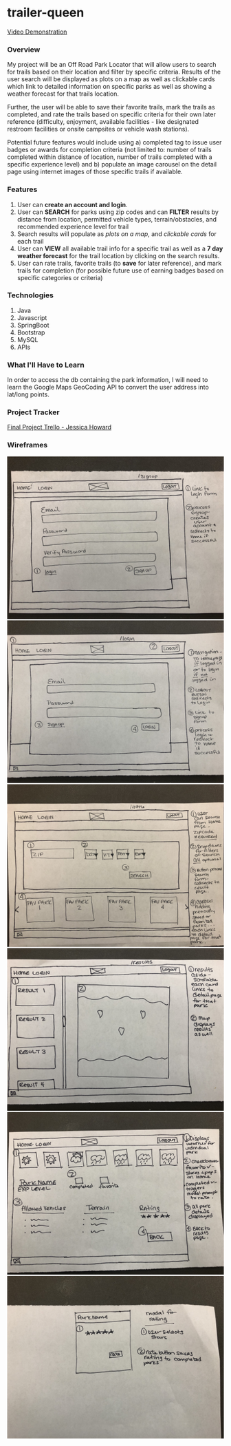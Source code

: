 # trailer-queen

[Video Demonstration](https://drive.google.com/file/d/14JoGhjxHgNnTvYFptlMZwvcM18OEp1MV/view?usp=sharing)

### Overview
My project will be an Off Road Park Locator that will allow users to search for trails based on their location and filter by specific criteria. Results of the user search will be displayed as plots on a map as well as clickable cards which link to detailed information on specific parks as well as showing a weather forecast for that trails location. 

Further, the user will be able to save their favorite trails, mark the trails as completed, and rate the trails based on specific criteria for their own later reference (difficulty, enjoyment, available facilities - like designated restroom facilities or onsite campsites or vehicle wash stations). 

Potential future features would include using a) completed tag to issue user badges or awards for completion criteria (not limited to: number of trails completed within distance of location, number of trails completed with a specific experience level) and b) populate an image carousel on the detail page using internet images of those specific trails if available.
### Features
1. User can **create an account and login**.
2. User can **SEARCH** for parks using zip codes and can **FILTER** results by distance from location, permitted vehicle types, terrain/obstacles, and recommended experience level for trail
3. Search results will populate as *plots on a map*, and *clickable cards* for each trail
4. User can **VIEW** all available trail info for a specific trail as well as a **7 day weather forecast** for the trail location by clicking on the search results.
5. User can rate trails, favorite trails (to **save** for later reference), and mark trails for completion (for possible future use of earning badges based on specific categories or criteria)
### Technologies
1. Java
2. Javascript
3. SpringBoot
4. Bootstrap
5. MySQL
6. APIs
### What I'll Have to Learn
In order to access the db containing the park information, I will need to learn the Google Maps GeoCoding API to convert the user address into lat/long points. 
### Project Tracker
[Final Project Trello - Jessica Howard](https://trello.com/invite/b/VbZ5bYxk/60d12e9f3a7b1efb34485b4b88be3676/final-project)
### Wireframes
![/signup](IMG_0612.jpg)
![/login](IMG_0613.jpg)
![/home](IMG_0614.jpg)
![/results](IMG_0616.jpg)
![/park](IMG_0617.jpg)
![/modal](IMG_0618.jpg)
